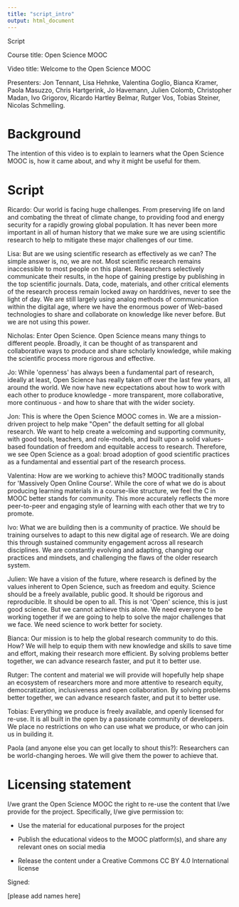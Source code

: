 ```yaml
---
title: "script_intro"
output: html_document
---
```


Script

Course title: Open Science MOOC

Video title: Welcome to the Open Science MOOC

Presenters: Jon Tennant, Lisa Hehnke, Valentina Goglio, Bianca Kramer, Paola Masuzzo, Chris Hartgerink, Jo Havemann, Julien Colomb, Christopher Madan, Ivo Grigorov, Ricardo Hartley Belmar, Rutger Vos, Tobias Steiner, Nicolas Schmelling. 

# Background

The intention of this video is to explain to learners what the Open Science MOOC is, how it came about, and why it might be useful for them.

# Script

Ricardo: Our world is facing huge challenges. From preserving life on land and combating the threat of climate change, to providing food and energy security for a rapidly growing global population. It has never been more important in all of human history that we make sure we are using scientific research to help to mitigate these major challenges of our time.

Lisa: But are we using scientific research as effectively as we can? The simple answer is, no, we are not. Most scientific research remains inaccessible to most people on this planet. Researchers selectively communicate their results, in the hope of gaining prestige by publishing in the top scientific journals. Data, code, materials, and other critical elements of the research process remain locked away on harddrives, never to see the light of day. We are still largely using analog methods of communication within the digital age, where we have the enormous power of Web-based technologies to share and collaborate on knowledge like never before. But we are not using this power.

Nicholas: Enter Open Science. Open Science means many things to different people. Broadly, it can be thought of as transparent and collaborative ways to produce and share scholarly knowledge, while making the scientific process more rigorous and effective. 

Jo: While 'openness' has always been a fundamental part of research, ideally at least, Open Science has really taken off over the last few years, all around the world. We now have new ecpectations about how to work with each other to produce knowledge - more transparent, more collaborative, more continuous - and how to share that with the wider society.

Jon: This is where the Open Science MOOC comes in. We are a mission-driven project to help make "Open" the default setting for all global research. We want to help create a welcoming and supporting community, with good tools, teachers, and role-models, and built upon a solid values-based foundation of freedom and equitable access to research. Therefore, we see Open Science as a goal: broad adoption of good scientific practices as a fundamental and essential part of the research process.

Valentina: How are we working to achieve this? MOOC traditionally stands for 'Massively Open Online Course'. While the core of what we do is about producing learning materials in a course-like structure, we feel the C in MOOC better stands for community. This more accurately reflects the more peer-to-peer and engaging style of learning with each other that we try to promote.

Ivo: What we are building then is a community of practice. We should be training ourselves to adapt to this new digital age of research. We are doing this through sustained community engagement across all research disciplines. We are constantly evolving and adapting, changing our practices and mindsets, and challenging the flaws of the older research system.

Julien: We have a vision of the future, where research is defined by the values inherent to Open Science, such as freedom and equity. Science should be a freely available, public good. It should be rigorous and reproducible. It should be open to all. This is not 'Open' science, this is just good science. But we cannot achieve this alone. We need everyone to be working together if we are going to help to solve the major challenges that we face. We need science to work better for society.

Bianca: Our mission is to help the global research community to do this. How? We will help to equip them with new knowledge and skills to save time and effort, making their research more efficient. By solving problems better together, we can advance research faster, and put it to better use. 

Rutger: The content and material we will provide will hopefully help shape an ecosystem of researchers more and more attentive to research equity, democratization, inclusiveness and open collaboration. By solving problems better together, we can advance research faster, and put it to better use.

Tobias: Everything we produce is freely available, and openly licensed for re-use. It is all built in the open by a passionate community of developers. We place no restrictions on who can use what we produce, or who can join us in building it.

Paola (and anyone else you can get locally to shout this?): Researchers can be world-changing heroes. We will give them the power to achieve that.


# Licensing statement

I/we grant the Open Science MOOC the right to re-use the content that I/we provide for the project. Specifically, I/we give permission to:

  *  Use the material for educational purposes for the project

  *  Publish the educational videos to the MOOC platform(s), and share any relevant ones on social media

  *  Release the content under a Creative Commons CC BY 4.0 International license

Signed:

[please add names here]
